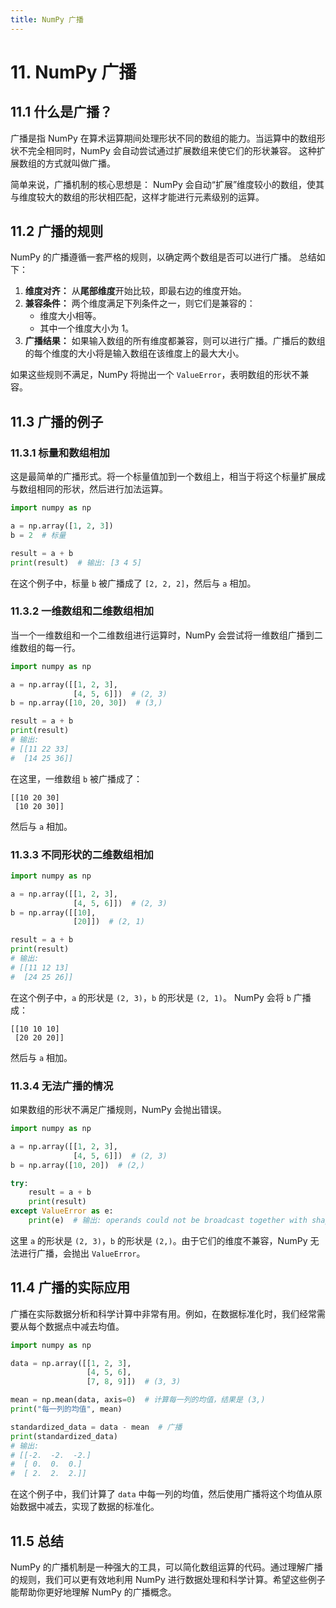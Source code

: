 ```yaml
---
title: NumPy 广播
---
```


# 11. NumPy 广播

## 11.1 什么是广播？

广播是指 NumPy 在算术运算期间处理形状不同的数组的能力。当运算中的数组形状不完全相同时，NumPy 会自动尝试通过扩展数组来使它们的形状兼容。 这种扩展数组的方式就叫做广播。

简单来说，广播机制的核心思想是： NumPy 会自动“扩展”维度较小的数组，使其与维度较大的数组的形状相匹配，这样才能进行元素级别的运算。

## 11.2 广播的规则

NumPy 的广播遵循一套严格的规则，以确定两个数组是否可以进行广播。 总结如下：

1.  **维度对齐：** 从**尾部维度**开始比较，即最右边的维度开始。
2.  **兼容条件：** 两个维度满足下列条件之一，则它们是兼容的：
    *   维度大小相等。
    *   其中一个维度大小为 1。
3.  **广播结果：** 如果输入数组的所有维度都兼容，则可以进行广播。广播后的数组的每个维度的大小将是输入数组在该维度上的最大大小。

如果这些规则不满足，NumPy 将抛出一个 `ValueError`，表明数组的形状不兼容。

## 11.3 广播的例子

### 11.3.1 标量和数组相加

这是最简单的广播形式。将一个标量值加到一个数组上，相当于将这个标量扩展成与数组相同的形状，然后进行加法运算。

```python
import numpy as np

a = np.array([1, 2, 3])
b = 2  # 标量

result = a + b
print(result)  # 输出: [3 4 5]
```

在这个例子中，标量 `b` 被广播成了 `[2, 2, 2]`，然后与 `a` 相加。

### 11.3.2 一维数组和二维数组相加

当一个一维数组和一个二维数组进行运算时，NumPy 会尝试将一维数组广播到二维数组的每一行。

```python
import numpy as np

a = np.array([[1, 2, 3],
              [4, 5, 6]])  # (2, 3)
b = np.array([10, 20, 30])  # (3,)

result = a + b
print(result)
# 输出:
# [[11 22 33]
#  [14 25 36]]
```

在这里，一维数组 `b` 被广播成了：

```
[[10 20 30]
 [10 20 30]]
```

然后与 `a` 相加。

### 11.3.3 不同形状的二维数组相加

```python
import numpy as np

a = np.array([[1, 2, 3],
              [4, 5, 6]])  # (2, 3)
b = np.array([[10],
              [20]])  # (2, 1)

result = a + b
print(result)
# 输出:
# [[11 12 13]
#  [24 25 26]]
```

在这个例子中，`a` 的形状是 `(2, 3)`，`b` 的形状是 `(2, 1)`。 NumPy 会将 `b` 广播成：

```
[[10 10 10]
 [20 20 20]]
```

然后与 `a` 相加。

### 11.3.4 无法广播的情况

如果数组的形状不满足广播规则，NumPy 会抛出错误。

```python
import numpy as np

a = np.array([[1, 2, 3],
              [4, 5, 6]])  # (2, 3)
b = np.array([10, 20])  # (2,)

try:
    result = a + b
    print(result)
except ValueError as e:
    print(e)  # 输出: operands could not be broadcast together with shapes (2,3) (2,)
```

这里 `a` 的形状是 `(2, 3)`，`b` 的形状是 `(2,)`。由于它们的维度不兼容，NumPy 无法进行广播，会抛出 `ValueError`。

## 11.4 广播的实际应用

广播在实际数据分析和科学计算中非常有用。例如，在数据标准化时，我们经常需要从每个数据点中减去均值。

```python
import numpy as np

data = np.array([[1, 2, 3],
                 [4, 5, 6],
                 [7, 8, 9]])  # (3, 3)

mean = np.mean(data, axis=0)  # 计算每一列的均值，结果是 (3,)
print("每一列的均值", mean)

standardized_data = data - mean  # 广播
print(standardized_data)
# 输出:
# [[-2.  -2.  -2.]
#  [ 0.  0.  0.]
#  [ 2.  2.  2.]]
```

在这个例子中，我们计算了 `data` 中每一列的均值，然后使用广播将这个均值从原始数据中减去，实现了数据的标准化。

## 11.5 总结

NumPy 的广播机制是一种强大的工具，可以简化数组运算的代码。通过理解广播的规则，我们可以更有效地利用 NumPy 进行数据处理和科学计算。希望这些例子能帮助你更好地理解 NumPy 的广播概念。